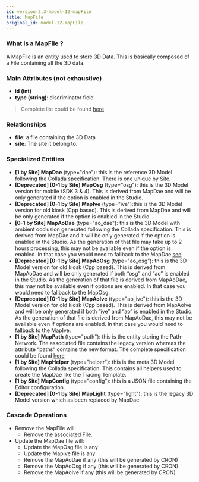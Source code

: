 ```yaml
---
id: version-2.3-model-12-mapFile
title: MapFile
original_id: model-12-mapFile
---
```


### What is a MapFile ?

A MapFile is an entity used to store 3D Data. This is basically composed
of a File containing all the 3D data.

### Main Attributes (not exhaustive)

- **id (int)**
- **type (string)**: discriminator field

> Complete list could be found [here](reference-12-mapFile.md)

### Relationships

- **file**: a file containing the 3D Data
- **site**: The site it belong to.

### Specialized Entities

- **\[1 by Site\] MapDae** (type="dae"): this is the reference 3D Model
following the Collada specification. There is one unique by Site.
- **\[Deprecated\] \[0-1 by Site\] MapOsg** (type="osg"): this is the 3D
 Model version for mobile (SDK 3 & 4). This is derived from MapDae and
 will be only generated if the option is enabled in the Studio.
- **\[Deprecated\] \[0-1 by Site\] MapIve** (type="ive"):this is the 3D
Model version for old kiosk (Cpp based). This is derived from MapDae and
 will be only generated if the option is enabled in the Studio.
- **\[0-1 by Site\] MapAoDae** (type="ao_dae"): this is the 3D Model with
ambient occlusion generated following the Collada specification. This is
derived from MapDae and it will be only generated if the option is enabled
in the Studio. As the generation of that file may take up to 2 hours
processing, this may not be available even if the option is enabled. In
that case you would need to fallback to the MapDae [see](https://gamedev.stackexchange.com/questions/23/what-is-ambient-occlusion).
- **\[Deprecated\] \[0-1 by Site\] MapAoOsg** (type="ao_osg"): this is
the 3D Model version for old kiosk (Cpp based). This is derived from
MapAoDae and will be only generated if both “osg” and “ao” is enabled
in the Studio. As the generation of that file is derived from MapAoDae,
this may not be available even if options are enabled. In that case you
 would need to fallback to the MapOsg.
- **\[Deprecated\] \[0-1 by Site\] MapAoIve** (type="ao_ive"): this is
the 3D Model version for old kiosk (Cpp based). This is derived from
MapAoIve and will be only generated if both “ive” and “ao” is enabled
in the Studio. As the generation of that file is derived from MapAoDae,
this may not be available even if options are enabled. In that case you
would need to fallback to the MapIve.
- **\[1 by Site\] MapPath** (type="path"):  this is the entity storing
the Path-Network. The associated file contains the legacy version whereas
 the attribute “paths” contains the new format. The complete specification
 could be found [here]()
- **\[1 by Site\] MapHelper** (type="helper"): this is the meta 3D Model
following the Collada specification. This contains all helpers used to
create the MapDae like the Tracing Template.
- **\[1 by Site\] MapConfig** (type="config"): this is a JSON file
containing the Editor configuration.
- **\[Deprecated\] \[0-1 by Site\] MapLight** (type="light"): this is
the legacy 3D Model version which as been replaced by MapDae.

### Cascade Operations

- Remove the MapFile will:
    - Remove the associated File.
- Update the MapDae file will:
    - Update the MapOsg file is any
    - Update the MapIve file is any
    - Remove the MapAoDae if any (this will be generated by CRON)
    - Remove the MapAoOsg if any (this will be generated by CRON)
    - Remove the MapAoIve if any (this will be generated by CRON)


